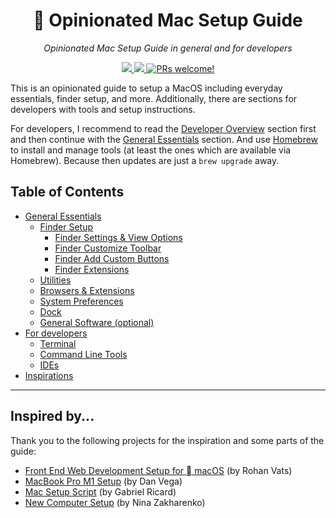 <div align="center">
  <h1> Opinionated Mac Setup Guide</h1>
  <p>
    <em>Opinionated Mac Setup Guide in general and for developers</em>
  </p>
  <p>
    <a href="https://github.com/niklas1simakov/mac-setup-guide">
      <img src="https://img.shields.io/badge/macOS-15.3-blue.svg" />
    </a>
    <a href="https://github.com/niklas1simakov/mac-setup-guide">
      <img src="https://img.shields.io/github/last-commit/niklas1simakov/mac-setup-guide.svg" />
    </a>
    <a href="https://github.com/niklas1simakov/mac-setup-guide/blob/main/CONTRIBUTING.md">
      <img src="https://img.shields.io/badge/PRs-welcome-brightgreen.svg" alt="PRs welcome!" />
    </a>
  </p>
</div>

This is an opinionated guide to setup a MacOS including everyday essentials, finder setup, and more. Additionally, there are sections for developers with tools and setup instructions.

For developers, I recommend to read the [Developer Overview](sections/developers/developer_overview.md) section first and then continue with the [General Essentials](sections/general/general_overview.md) section. And use [Homebrew](https://brew.sh/) to install and manage tools (at least the ones which are available via Homebrew). Because then updates are just a `brew upgrade` away.

## Table of Contents

- [General Essentials](sections/general/general_overview.md)
  - [Finder Setup](sections/general/finder_setup.md)
    - [Finder Settings & View Options](sections/general/finder_setup.md#finder-settings)
    - [Finder Customize Toolbar](sections/general/finder_setup.md#customize-toolbar)
    - [Finder Add Custom Buttons](sections/general/finder_add_custom_buttons.md)
    - [Finder Extensions](sections/general/finder_setup.md#finder-extensions)
  - [Utilities](sections/general/utilities.md)
  - [Browsers & Extensions](sections/general/browsers_and_extensions.md)
  - [System Preferences](sections/general/system_preferences.md)
  - [Dock](sections/general/dock.md)
  - [General Software (optional)](sections/general/general_software.md)
- [For developers](sections/developers/developer_overview.md)
  - [Terminal](sections/developers/developer_overview.md#terminal)
  - [Command Line Tools](sections/developers/developer_overview.md#command-line-tools)
  - [IDEs](sections/developers/developer_overview.md#ides)
- [Inspirations](#inspired-by)

---

## Inspired by...

Thank you to the following projects for the inspiration and some parts of the guide:

- [Front End Web Development Setup for  macOS](https://github.com/rohankvats/mac-setup?tab=readme-ov-file) (by Rohan Vats)
- [MacBook Pro M1 Setup](https://github.com/danvega/new-macbook-setup/blob/master/2021/README.md) (by Dan Vega)
- [Mac Setup Script](https://github.com/gricard/new-mac/blob/master/setup.sh) (by Gabriel Ricard)
- [New Computer Setup](https://github.com/nnja/new-computer) (by Nina Zakharenko)
